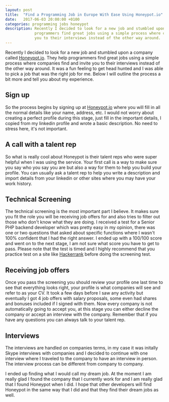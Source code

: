```yaml
---
layout: post
title:  "Find a Programming Job in Europe With Ease Using Honeypot.io"
date:   2017-06-03 20:00:00 +0100
categories: programming jobs honeypot
description: Recently I decided to look for a new job and stumbled upon a company called Honeypot. They help
             programmers find great jobs using a simple process where companies find and invite
             you to their interviews instead of the other way around.
---
```


Recently I decided to look for a new job and stumbled upon a company called 
[Honeypot.io](http://app.honeypot.io/ref/8SUGdWTihLhMUphtXBtsycqD). They help
programmers find great jobs using a simple process where companies find and invite
you to their interviews instead of the other way around. It was a fun feeling to get
head hunted and I was able to pick a job that was the right job for me. Below I will
outline the process a bit more and tell you about my experience.

## Sign up

So the process begins by signing up at [Honeypot.io](http://app.honeypot.io/ref/8SUGdWTihLhMUphtXBtsycqD)
where you will fill in all the normal details like your name, address, etc.
I would not worry about creating a perfect profile during this stage, just 
fill in the important details, I copied from my linkedin profile and wrote a
basic description. No need to stress here, it's not important.

## A call with a talent rep

So what is really cool about Honeypot is their talent reps who were super helpful
when I was using the service. Your first call is a way to make sure you say who you
say you are but also a way for them to help you build your profile. You can usually
ask a talent rep to help you write a description and import details from your linkedin
or other sites where you may have your work history.

## Technical Screening

The technical screening is the most important part I believe. It makes sure you fit 
the role you will be receiving job offers for and also tries to filter out those 
who don't know what they are doing. I received a test for a Senior PHP backend developer
which was pretty easy in my opinion, there was one or two questions that asked about 
specific functions where I wasn't 100% confident that I had the right answer. I ended 
up with a 100/100 score and went on to the next stage, I am not sure what score you have 
to get to pass. Please note that the test is timed and I highly recommend that you practice
test on a site like [Hackerrank](https://www.hackerrank.com) before doing the screening test.

## Receiving job offers

Once you pass the screening you should review your profile one last time to see that 
everything looks right, your profile is what companies will see and refer to as your
CV. It took a few days before I saw any activity but eventually I got 4 job offers with 
salary proposals, some even had shares and bonuses included if I signed with them. Now
every company is not automatically going to accept you, at this stage you can either 
decline the company or accept an interview with the company. Remember that if you have
any questions you can always talk to your talent rep.

## Interviews

The interviews are handled on companies terms, in my case it was initally Skype interviews
with companies and I decided to continue with one interview where I traveled to the company
to have an interview in person. The interview process can be different from company to company.

I ended up finding what I would call my dream job. At the moment I am really glad I found the
company that I currently work for and I am really glad that I found Honeypot when I did. 
I hope that other developers will find Honeypot in the same way that I did and that they find
their dream jobs as well.